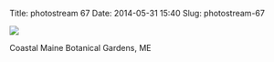 Title: photostream 67
Date: 2014-05-31 15:40
Slug: photostream-67

[![](http://martinfowler.com/photos/67.jpg)](http://martinfowler.com/photos/67.html)

</p>

</p>

Coastal Maine Botanical Gardens, ME

</p>

